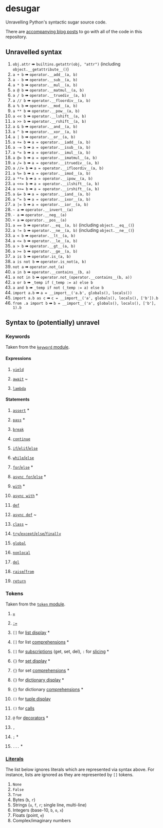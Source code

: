 # desugar

Unravelling Python's syntactic sugar source code.

There are [accompanying blog posts](https://snarky.ca/tag/syntactic-sugar/) to
go with all of the code in this repository.

## Unravelled syntax

1. `obj.attr` ➠ `builtins.getattr(obj, "attr")` (including `object.__getattribute__()`)
1. `a + b` ➠ `operator.__add__(a, b)`
1. `a - b` ➠ `operator.__sub__(a, b)`
1. `a * b` ➠ `operator.__mul__(a, b)`
1. `a @ b` ➠ `operator.__matmul__(a, b)`
1. `a / b` ➠ `operator.__truediv__(a, b)`
1. `a // b` ➠ `operator.__floordiv__(a, b)`
1. `a % b` ➠ `operator.__mod__(a, b)`
1. `a ** b` ➠ `operator.__pow__(a, b)`
1. `a << b` ➠ `operator.__lshift__(a, b)`
1. `a >> b` ➠ `operator.__rshift__(a, b)`
1. `a & b` ➠ `operator.__and__(a, b)`
1. `a ^ b` ➠ `operator.__xor__(a, b)`
1. `a | b` ➠ `operator.__or__(a, b)`
1. `a += b` ➠ `a = operator.__iadd__(a, b)`
1. `a -= b` ➠ `a = operator.__isub__(a, b)`
1. `a *= b` ➠ `a = operator.__imul__(a, b)`
1. `a @= b` ➠ `a = operator.__imatmul__(a, b)`
1. `a /= b` ➠ `a = operator.__itruediv__(a, b)`
1. `a //= b` ➠ `a = operator.__ifloordiv__(a, b)`
1. `a %= b` ➠ `a = operator.__imod__(a, b)`
1. `a **= b` ➠ `a = operator.__ipow__(a, b)`
1. `a <<= b` ➠ `a = operator.__ilshift__(a, b)`
1. `a >>= b` ➠ `a = operator.__irshift__(a, b)`
1. `a &= b` ➠ `a = operator.__iand__(a, b)`
1. `a ^= b` ➠ `a = operator.__ixor__(a, b)`
1. `a |= b` ➠ `a = operator.__ior__(a, b)`
1. `~ a` ➠ `operator.__invert__(a)`
1. `- a` ➠ `operator.__neg__(a)`
1. `+ a` ➠ `operator.__pos__(a)`
1. `a == b` ➠ `operator.__eq__(a, b)` (including `object.__eq__()`)
1. `a != b` ➠ `operator.__ne__(a, b)` (including `object.__ne__()`)
1. `a < b` ➠ `operator.__lt__(a, b)`
1. `a <= b` ➠ `operator.__le__(a, b)`
1. `a > b` ➠ `operator.__gt__(a, b)`
1. `a >= b` ➠ `operator.__ge__(a, b)`
1. `a is b` ➠ `operator.is_(a, b)`
1. `a is not b` ➠ `operator.is_not(a, b)`
1. `not a` ➠ `operator.not_(a)`
1. `a in b` ➠ `operator.__contains__(b, a)`
1. `a not in b` ➠ `operator.not_(operator.__contains__(b, a))`
1. `a or b` ➠ `_temp if (_temp := a) else b`
1. `a and b` ➠ `_temp if not (_temp := a) else b`
1. `import a.b` ➠ `a = __import__('a.b', globals(), locals())`
1. `import a.b as c` ➠ `c = __import__('a', globals(), locals(), ['b']).b`
1. `from .a import b` ➠ `b = __import__('a', globals(), locals(), ['b'], 1).b`

## Syntax to (potentially) unravel

### Keywords

Taken from the [`keyword` module](https://github.com/python/cpython/blob/v3.8.3/Lib/keyword.py).

#### Expressions

1. [`yield`](https://docs.python.org/3.8/reference/simple_stmts.html#the-yield-statement)
1. [`await`](https://docs.python.org/3.8/reference/expressions.html#await) ~

1. [`lambda`](https://docs.python.org/3.8/reference/expressions.html#lambda)

#### Statements

1. [`assert`](https://docs.python.org/3.8/reference/simple_stmts.html#the-assert-statement) \*

1. [`pass`](https://docs.python.org/3.8/reference/simple_stmts.html#the-pass-statement) \*
1. [`break`](https://docs.python.org/3.8/reference/simple_stmts.html#the-break-statement)
1. [`continue`](https://docs.python.org/3.8/reference/simple_stmts.html#the-continue-statement)

1. [`if`/`elif`/`else`](https://docs.python.org/3.8/reference/compound_stmts.html#the-if-statement)
1. [`while`/`else`](https://docs.python.org/3.8/reference/compound_stmts.html#the-while-statement)
1. [`for`/`else`](https://docs.python.org/3.8/reference/compound_stmts.html#the-for-statement) \*
1. [`async for`/`else`](https://docs.python.org/3.8/reference/compound_stmts.html#async-for) \*

1. [`with`](https://docs.python.org/3.8/reference/compound_stmts.html#the-with-statement) \*
1. [`async with`](https://docs.python.org/3.8/reference/compound_stmts.html#async-with) \*

1. [`def`](https://docs.python.org/3.8/reference/compound_stmts.html#function-definitions)
1. [`async def`](https://docs.python.org/3.8/reference/compound_stmts.html#coroutine-function-definition) ~
1. [`class`](https://docs.python.org/3.8/reference/compound_stmts.html#class-definitions) ~

1. [`try`/`except`/`else`/`finally`](https://docs.python.org/3.8/reference/compound_stmts.html#the-try-statement)

1. [`global`](https://docs.python.org/3.8/reference/simple_stmts.html#the-global-statement)
1. [`nonlocal`](https://docs.python.org/3.8/reference/simple_stmts.html#the-nonlocal-statement)

1. [`del`](https://docs.python.org/3.8/reference/simple_stmts.html#the-del-statement)

1. [`raise`/`from`](https://docs.python.org/3.8/reference/simple_stmts.html#the-raise-statement)
1. [`return`](https://docs.python.org/3.8/reference/simple_stmts.html#the-return-statement)

### Tokens

Taken from the [`token` module](https://github.com/python/cpython/blob/v3.8.3/Lib/token.py).

1. [`=`](https://docs.python.org/3.8/reference/simple_stmts.html#assignment-statements)
1. [`:=`](https://docs.python.org/3.8/reference/expressions.html#assignment-expressions)

1. `[]` for [list display](https://docs.python.org/3.8/reference/expressions.html#list-displays) \*
1. `[]` for list [comprehensions](https://docs.python.org/3.8/reference/expressions.html#displays-for-lists-sets-and-dictionaries) \*
1. `[]` for [subscriptions](https://docs.python.org/3.8/reference/expressions.html#subscriptions) (get, set, del), `:` for [slicing](https://docs.python.org/3.8/reference/expressions.html#slicings) \*

1. `{}` for [set display](https://docs.python.org/3.8/reference/expressions.html#set-displays) \*
1. `{}` for set [comprehensions](https://docs.python.org/3.8/reference/expressions.html#displays-for-lists-sets-and-dictionaries) \*

1. `{}` for [dictionary display](https://docs.python.org/3.8/reference/expressions.html#dictionary-displays) \*
1. `{}` for dictionary [comprehensions](https://docs.python.org/3.8/reference/expressions.html#displays-for-lists-sets-and-dictionaries) \*

1. `()` for [tuple display](https://docs.python.org/3.8/reference/expressions.html#parenthesized-forms)

1. `()` for [calls](https://docs.python.org/3.8/reference/expressions.html#calls)

1. `@` for [decorators](https://docs.python.org/3.8/reference/compound_stmts.html#function-definitions) \*

1. `,`
1. `;` \*

1. `...` \*

### [Literals](https://docs.python.org/3.8/reference/lexical_analysis.html#literals)

The list below ignores literals which are represented via syntax above.
For instance, lists are ignored as they are represented by `[]` tokens.

1. `None`
1. `False`
1. `True`
1. Bytes (`b`, `r`)
1. Strings (`u`, `f`, `r`; single line, multi-line)
1. Integers (base-10, `b`, `o`, `x`)
1. Floats (point, `e`)
1. Complex/imaginary numbers
